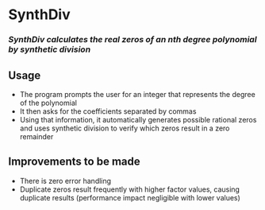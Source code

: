 # SynthDiv
### *SynthDiv calculates the real zeros of an nth degree polynomial by synthetic division*
## **Usage**
- The program prompts the user for an integer that represents the degree of the polynomial
- It then asks for the coefficients separated by commas 
- Using that information, it automatically generates possible rational zeros and uses synthetic division to verify which zeros result in a zero remainder
## **Improvements to be made**
- There is zero error handling
- Duplicate zeros result frequently with higher factor values, causing duplicate results (performance impact negligible with lower values)